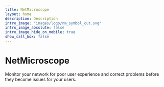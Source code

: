 ```yaml
---
title: NetMicroscope
layout: home
description: Description
intro_image: "images/logo/nm_symbol_cut.svg"
intro_image_absolute: false
intro_image_hide_on_mobile: true
show_call_box: false
---
```


# NetMicroscope

Monitor your network for poor user experience and correct problems before they become issues for your users.
